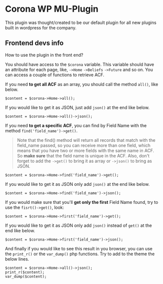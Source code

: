 # Corona WP MU-Plugin
This plugin was thought/created to be our default plugin for all new plugins built in wordpress for the company.
  
## Frontend devs info

How to use the plugin in the front end?

You should have access to the `$corona` variable. This variable should have an attribute for each page, like, `->Home` `->Beliefs` `->Future` and so on. You can access a couple of functions to retrieve ACF.

If you need **to get all ACF** as an array, you should call the method `all()`, like below.

```
$content = $corona->Home->all();
```
If you would like to get it as JSON, just add `json()` at the end like below.
```
$content = $corona->Home->all()->json();
```

If you need **to get a specific ACF**, you can find by Field Name with the method `find('field_name')->get()`. 

> Note that the find() method will return all records that match with
> the field_name passed, so you can receive more than one field, which
> means that you have two or more fields with the same name in ACF. So
> **make sure** that the field name is unique in the ACF.
> Also, don't forget to add the `->get()` to bring it as array or `->json()` to bring as JSON.

```
$content = $corona->Home->find('field_name')->get();
```
If you would like to get it as JSON only add `json()` at the end like below.
```
$content = $corona->Home->find('field_name')->json();
```
If you would make sure that you'll **get only the first** Field Name found, try to use the `fisrt()->get()`, look:
```
$content = $corona->Home->first('field_name')->get();
```
If you would like to get it as JSON only add `json()` instead of `get()` at the end like below.
```
$content = $corona->Home->first('field_name')->json();
```
And finally if you would like to see this result in you browser, you can use the `print_r()` or the `var_dump()` php functions. Try to add to the theme the below lines.
```
$content = $corona->Home->all()->json();
print_r($content);
var_dump($content);
```
  